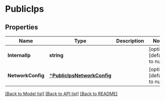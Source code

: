 # PublicIps

## Properties
Name | Type | Description | Notes
------------ | ------------- | ------------- | -------------
**InternalIp** | **string** |  | [optional] [default to null]
**NetworkConfig** | [***PublicIpsNetworkConfig**](publicIps_networkConfig.md) |  | [optional] [default to null]

[[Back to Model list]](../README.md#documentation-for-models) [[Back to API list]](../README.md#documentation-for-api-endpoints) [[Back to README]](../README.md)

